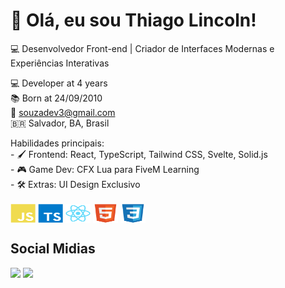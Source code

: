 # 👋 Olá, eu sou Thiago Lincoln!
💻 Desenvolvedor Front-end | Criador de Interfaces Modernas e Experiências Interativas

💻 Developer at 4 years
<br>
📚 Born at 24/09/2010
<br>
📩 souzadev3@gmail.com
<br>
🇧🇷 Salvador, BA, Brasil

<div>
Habilidades principais: <br>
- 🖌️ Frontend: React, TypeScript, Tailwind CSS, Svelte, Solid.js <br>
- 🎮 Game Dev: CFX Lua para FiveM Learning <br>
- 🛠️ Extras: UI Design Exclusivo <br>
</div>

<div style="display: inline_block"><br>
  <img align="center" alt="Rafa-Js" height="30" width="40" src="https://raw.githubusercontent.com/devicons/devicon/master/icons/javascript/javascript-plain.svg">
  <img align="center" alt="Rafa-Ts" height="30" width="40" src="https://raw.githubusercontent.com/devicons/devicon/master/icons/typescript/typescript-plain.svg">
  <img align="center" alt="Rafa-React" height="30" width="40" src="https://raw.githubusercontent.com/devicons/devicon/master/icons/react/react-original.svg">
  <img align="center" alt="Rafa-HTML" height="30" width="40" src="https://raw.githubusercontent.com/devicons/devicon/master/icons/html5/html5-original.svg">
  <img align="center" alt="Rafa-CSS" height="30" width="40" src="https://raw.githubusercontent.com/devicons/devicon/master/icons/css3/css3-original.svg">
</div>
  
  ## Social Midias
 
<div> 
  <a href="https://instagram.com/thilincolnn24" target="_blank"><img src="https://img.shields.io/badge/-Instagram-%23E4405F?style=for-the-badge&logo=instagram&logoColor=white"></a>
  <a href="mailto:souzadev3@gmail.com"><img src="https://img.shields.io/badge/-Gmail-%23333?style=for-the-badge&logo=gmail&logoColor=white" target="_blank"></a>
</div>
